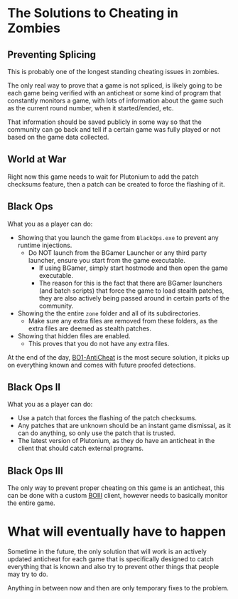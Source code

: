 # The Solutions to Cheating in Zombies

## Preventing Splicing
This is probably one of the longest standing cheating issues in zombies.

The only real way to prove that a game is not spliced, is likely going to be each game being verified with an anticheat or some kind of program that constantly monitors a game, with lots of information about the game such as the current round number, when it started/ended, etc.

That information should be saved publicly in some way so that the community can go back and tell if a certain game was fully played or not based on the game data collected.

## World at War
Right now this game needs to wait for Plutonium to add the patch checksums feature, then a patch can be created to force the flashing of it.

## Black Ops
What you as a player can do:
- Showing that you launch the game from `BlackOps.exe` to prevent any runtime injections.
  - Do NOT launch from the BGamer Launcher or any third party launcher, ensure you start from the game executable.
    - If using BGamer, simply start hostmode and then open the game executable.
    - The reason for this is the fact that there are BGamer launchers (and batch scripts) that force the game to load stealth patches, they are also actively being passed around in certain parts of the community.
- Showing the the entire `zone` folder and all of its subdirectories.
  - Make sure any extra files are removed from these folders, as the extra files are deemed as stealth patches.
- Showing that hidden files are enabled.
  - This proves that you do not have any extra files.

At the end of the day, [BO1-AntiCheat](https://github.com/BlackOpsOne/BO1-AntiCheat) is the most secure solution, it picks up on everything known and comes with future proofed detections.

## Black Ops II
What you as a player can do:
- Use a patch that forces the flashing of the patch checksums.
- Any patches that are unknown should be an instant game dismissal, as it can do anything, so only use the patch that is trusted.
- The latest version of Plutonium, as they do have an anticheat in the client that should catch external programs.

## Black Ops III
The only way to prevent proper cheating on this game is an anticheat, this can be done with a custom [BOIII](https://github.com/Ezz-lol/boiii-free) client, however needs to basically monitor the entire game.

# What will eventually have to happen
Sometime in the future, the only solution that will work is an actively updated anticheat for each game that is specifically designed to catch everything that is known and also try to prevent other things that people may try to do.

Anything in between now and then are only temporary fixes to the problem.